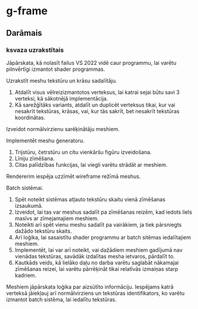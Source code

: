 # g-frame

## Darāmais

### ksvaza uzrakstītais

Jāpārskata, kā nolasīt failus VS 2022 vidē caur programmu, lai varētu pilnvērtīgi izmantot shader programmas.

Uzrakstīt meshu tekstūru un krāsu sadalītāju.
1. Atdalīt visus vēlreizizmantotos verteksus, lai katrai sejai būtu savi 3 verteksi, kā sākotnējā implementācija.
2. Kā sarežģītāks variants, atdalīt un duplicēt verteksus tikai, kur vai nesakrīt tekstūras, krāsas, vai, kur tās sakrīt, bet nesakrīt tekstūras koordinātas.

Izveidot normālvirzienu sarēķinātāju meshiem.

Implementēt meshu ģeneratoru.
1. Trijstūru, četrstūru un citu vienkāršu figūru izveidošana.
2. Līniju zīmēšana.
3. Citas palīdzības funkcijas, lai viegli varētu strādāt ar meshiem.

Rendererim iespēja uzzīmēt wireframe režīmā meshus.

Batch sistēmai.
1. Spēt noteikt sistēmas atļauto tekstūru skaitu vienā zīmēšanas izsaukumā.
2. Izveidot, lai tas var meshus sadalīt pa zīmēšanas reizēm, kad iedots liels masīvs ar zīmejamajiem meshiem.
3. Noteikti arī spēt vienu meshu sadalīt pa vairākiem, ja tiek pārsniegts dažādo tekstūru skaits.
4. Arī loģika, lai sasaistītu shader programmu ar batch sitēmas iedalītajiem meshiem.
5. Implementēt, lai var arī noteikt, vai dažādiem meshiem gadījumā nav vienādas tekstūras, savādāk izdalītas mesha ietvaros, pārdalīt to.
6. Kautkāds veids, kā lielāko daļu no darba varētu saglabāt nākamajai zīmēšanas reizei, lai varētu pārrēķināt tikai relatīvās izmaiņas starp kadriem.

Meshiem jāpārskata loģika par aizsūtīto informāciju. Iespējams katrā verteksā jāiekļauj arī normālvirziens un tekstūras identifikators, ko varētu izmantot batch sistēma, lai iedalītu tekstūras.
